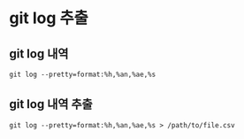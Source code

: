 # git log 추출

## git log 내역
```html
git log --pretty=format:%h,%an,%ae,%s
```

## git log 내역 추출
```html
git log --pretty=format:%h,%an,%ae,%s > /path/to/file.csv
```
